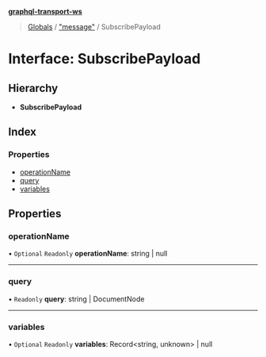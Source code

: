 **[graphql-transport-ws](../README.md)**

> [Globals](../README.md) / ["message"](../modules/_message_.md) / SubscribePayload

# Interface: SubscribePayload

## Hierarchy

* **SubscribePayload**

## Index

### Properties

* [operationName](_message_.subscribepayload.md#operationname)
* [query](_message_.subscribepayload.md#query)
* [variables](_message_.subscribepayload.md#variables)

## Properties

### operationName

• `Optional` `Readonly` **operationName**: string \| null

___

### query

• `Readonly` **query**: string \| DocumentNode

___

### variables

• `Optional` `Readonly` **variables**: Record\<string, unknown> \| null
